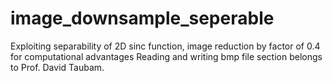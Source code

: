 # image_downsample_seperable
Exploiting separability of 2D sinc function, image reduction by factor of 0.4 for computational advantages
Reading and writing bmp file section belongs to Prof. David Taubam.
